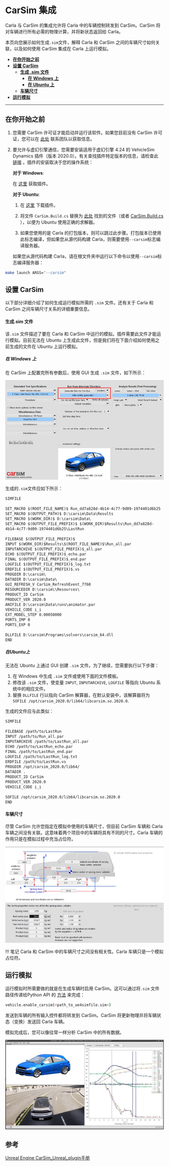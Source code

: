 # CarSim 集成

Carla 与 CarSim 的集成允许将 Carla 中的车辆控制转发到 CarSim。CarSim 将对车辆进行所有必需的物理计算，并将新状态返回给 Carla。

本页向您展示如何生成`.sim`文件，解释 Carla 和 CarSim 之间的车辆尺寸如何关联，以及如何使用 CarSim 集成在 Carla 上运行模拟。

*   [__在你开始之前__](#before_you_begin)  
*   [__设置 CarSim__](#set_up_carsim)  
	*   [__生成 .sim 文件__](#generate_the_sim_file)  
        * [__在 Windows 上__](#on_windows)
        * [__在 Ubuntu 上__](#on_ubuntu)
	*   [__车辆尺寸__](#vehicle_sizes)  
*   [__运行模拟__](#run_the_simulation)  

---
## 在你开始之前 <span id="before_you_begin"></span>

1. 您需要 CarSim 许可证才能启动并运行该软件。如果您目前没有 CarSim 许可证，您可以在 [此处](https://www.carsim.com/forms/additional_information.php) 联系团队以获取信息。
2. 要允许与虚幻引擎通信，您需要安装适用于虚幻引擎 4.24 的 VehicleSim Dynamics 插件（版本 2020.0）。有关查找插件特定版本的信息，请检查此 [链接](https://www.carsim.com/products/supporting/unreal/index.php) 。插件的安装取决于您的操作系统： 
   
    __对于 Windows__:

    在 [这里](https://www.unrealengine.com/marketplace/en-US/product/carsim-vehicle-dynamics) 获取插件。

    __对于 Ubuntu__:

    1. 在 [这里](https://www.carsim.com/users/unreal_plugin/unreal_plugin_2020_0.php) 下载插件。
    2. 将文件 `CarSim.Build.cs` 替换为 [此处](https://carla-releases.s3.eu-west-3.amazonaws.com/Backup/CarSim.Build.cs) 找到的文件（或者 [CarSim.Build.cs](https://github.com/OpenHUTB/carla_doc/blob/master/src/vehicle/CarSim.Build.cs) ），以便为 Ubuntu 使用正确的求解器。

    3. 如果您使用的是 Carla 的打包版本，则可以跳过此步骤。打包版本已使用此标志编译，但如果您从源代码构建 Carla，则需要使用`--carsim`标志编译服务器。

    如果您从源代码构建 Carla，请在根文件夹中运行以下命令以使用`--carsim`标志编译服务器：

```sh
make launch ARGS="--carsim"
```

## 设置 CarSim <span id="set_up_carsim"></span>

以下部分详细介绍了如何生成运行模拟所需的 `.sim` 文件。还有关于 Carla 和 CarSim 之间车辆尺寸关系的详细重要信息。

#### 生成.sim 文件 <span id="generate_the_sim_file"></span>

该`.sim` 文件描述了要在 Carla 和 CarSim 中运行的模拟。插件需要此文件才能运行模拟。目前无法在 Ubuntu 上生成此文件，但是我们将在下面介绍如何使用之前生成的文件在 Ubuntu 上运行模拟。

##### 在 Windows 上 <span id="on_windows"></span>

在 CarSim 上配置完所有参数后，使用 GUI 生成 `.sim` 文件，如下所示：

![generate .sim file](img/carsim_generate.jpg)

生成的`.sim`文件应如下所示：

```
SIMFILE

SET_MACRO $(ROOT_FILE_NAME)$ Run_dd7a828d-4b14-4c77-9d09-1974401d6b25
SET_MACRO $(OUTPUT_PATH)$ D:\carsim\Data\Results
SET_MACRO $(WORK_DIR)$ D:\carsim\Data\
SET_MACRO $(OUTPUT_FILE_PREFIX)$ $(WORK_DIR)$Results\Run_dd7a828d-4b14-4c77-9d09-1974401d6b25\LastRun

FILEBASE $(OUTPUT_FILE_PREFIX)$
INPUT $(WORK_DIR)$Results\$(ROOT_FILE_NAME)$\Run_all.par
INPUTARCHIVE $(OUTPUT_FILE_PREFIX)$_all.par
ECHO $(OUTPUT_FILE_PREFIX)$_echo.par
FINAL $(OUTPUT_FILE_PREFIX)$_end.par
LOGFILE $(OUTPUT_FILE_PREFIX)$_log.txt
ERDFILE $(OUTPUT_FILE_PREFIX)$.vs
PROGDIR D:\carsim\
DATADIR D:\carsim\Data\
GUI_REFRESH_V CarSim_RefreshEvent_7760
RESOURCEDIR D:\carsim\\Resources\
PRODUCT_ID CarSim
PRODUCT_VER 2020.0
ANIFILE D:\carsim\Data\runs\animator.par
VEHICLE_CODE i_i
EXT_MODEL_STEP 0.00050000
PORTS_IMP 0
PORTS_EXP 0

DLLFILE D:\carsim\Programs\solvers\carsim_64.dll
END
```
##### 在Ubuntu上 <span id="on_ubuntu"></span>

无法在 Ubuntu 上通过 GUI 创建 `.sim` 文件。为了继续，您需要执行以下步骤：

1. 在 Windows 中生成 `.sim` 文件或使用下面的文件模板。
2. 修改该 `.sim` 文件，使变量 `INPUT`, `INPUTARCHIVE`, `LOGFILE` 等指向 Ubuntu 系统中的相应文件。
3. 替换 `DLLFILE` 行以指向 CarSim 解算器，在默认安装中，该解算器将为 `SOFILE /opt/carsim_2020.0/lib64/libcarsim.so.2020.0`. 

生成的文件应与此类似：

```
SIMFILE

FILEBASE /path/to/LastRun
INPUT /path/to/Run_all.par
INPUTARCHIVE /path/to/LastRun_all.par
ECHO /path/to/LastRun_echo.par
FINAL /path/to/LastRun_end.par
LOGFILE /path/to/LastRun_log.txt
ERDFILE /path/to/LastRun.vs
PROGDIR /opt/carsim_2020.0/lib64/
DATADIR .
PRODUCT_ID CarSim
PRODUCT_VER 2020.0
VEHICLE_CODE i_i

SOFILE /opt/carsim_2020.0/lib64/libcarsim.so.2020.0
END
```
#### 车辆尺寸 <span id="vehicle_sizes"></span>

尽管 CarSim 允许您指定在模拟中使用的车辆尺寸，但目前 CarSim 车辆和 Carla 车辆之间没有关联。这意味着两个项目中的车辆将具有不同的尺寸。Carla 车辆的作用只是在模拟过程中充当占位符。

![carsim vehicle sizes](img/carsim_vehicle_sizes.jpg)

!!! 笔记
    Carla 和 CarSim 中的车辆尺寸之间没有相关性。Carla 车辆只是一个模拟占位符。

## 运行模拟 <span id="run_the_simulation"></span>

运行模拟时所需要做的就是在生成车辆时启用 CarSim。这可以通过将`.sim` 文件路径传递给Python API 的 [方法](https://carla.readthedocs.io/en/latest/python_api/#carla.Vehicle.enable_carsim) 来完成：

```sh
vehicle.enable_carsim(<path_to_ue4simfile.sim>)
```

发送到车辆的所有输入控件都将转发到 CarSim。CarSim 将更新物理并将车辆状态（变换）发送回 Carla 车辆。

模拟完成后，您可以像往常一样分析 CarSim 中的所有数据。

![carsim analysis](img/carsim_analysis.jpg)


## 参考
[Unreal Engine CarSim_Unreal_plugin手册](https://download.csdn.net/download/weixin_42007179/10687512)

